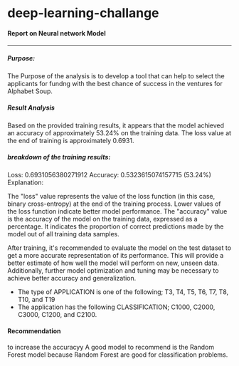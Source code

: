 # deep-learning-challange
 
#### Report on Neural network Model
----
##### Purpose:

The Purpose of the analysis is to develop a tool that can help to select the applicants for fundng with the best chance of success in the ventures for Alphabet Soup.

##### Result Analysis
Based on the provided training results, it appears that the model achieved an accuracy of approximately 53.24% on the training data. The loss value at the end of training is approximately 0.6931.

##### breakdown of the training results:

Loss: 0.6931056380271912
Accuracy: 0.5323615074157715 (53.24%)
Explanation:

The "loss" value represents the value of the loss function (in this case, binary cross-entropy) at the end of the training process. Lower values of the loss function indicate better model performance.
The "accuracy" value is the accuracy of the model on the training data, expressed as a percentage. It indicates the proportion of correct predictions made by the model out of all training data samples.

After training, it's recommended to evaluate the model on the test dataset to get a more accurate representation of its performance. This will provide a better estimate of how well the model will perform on new, unseen data. Additionally, further model optimization and tuning may be necessary to achieve better accuracy and generalization.
- The type of APPLICATION is one of the following; T3, T4, T5, T6, T7, T8, T10, and T19
- The application has the following CLASSIFICATION; C1000, C2000, C3000, C1200, and C2100.

#### Recommendation
to increase the accuracyy A good model to recommend is the Random Forest model because Random Forest are good for classification problems.  